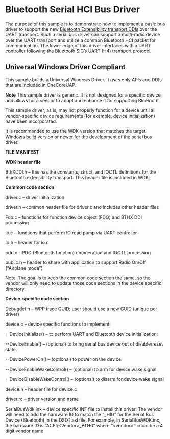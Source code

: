 Bluetooth Serial HCI Bus Driver
===============================

The purpose of this sample is to demonstrate how to implement a basic bus driver to support the new [Bluetooth Extensibility transport DDIs](http://msdn.microsoft.com/en-us/library/windows/hardware/ff536585) over the UART transport. Such a serial bus driver can support a multi-radio device over the UART transport and utilize a common Bluetooth HCI packet for communication. The lower edge of this driver interfaces with a UART controller following the Bluetooth SIG’s UART (H4) transport protocol.

## Universal Windows Driver Compliant
This sample builds a Universal Windows Driver. It uses only APIs and DDIs that are included in OneCoreUAP.

**Note** This sample driver is generic. It is not designed for a specific device and allows for a vendor to adopt and enhance it for supporting Bluetooth.

This sample driver, as is, may not properly function for a device until all vendor-specific device requirements (for example, device initialization) have been incorporated.

It is recommended to use the WDK version  that matches the target Windows build version or newer for the development of the serial bus driver.

**FILE MANIFEST**

**WDK header file**

BthXDDI.h – this has the constants, struct, and IOCTL definitions for the Bluetooth extensibility transport. This header file is included in WDK.

**Common code section**

driver.c – driver initialization

driver.h – common header file for driver.c and includes other header files

Fdo.c – functions for function device object (FDO) and BTHX DDI processing

io.c – functions that perform IO read pump via UART controller

Io.h – header for io.c

pdo.c - PDO (Bluetooth function) enumeration and IOCTL processing

public.h – header to share with application to support Radio On/Off (“Airplane mode”)

Note: The goal is to keep the common code section the same, so the vendor will only need to update those code sections in the device specific directory.

**Device-specific code section**

Debugdef.h – WPP trace GUID; user should use a new GUID (unique per driver)

device.c – device specific functions to implement:

--DeviceInitialize() – to perform UART and Bluetooth device initialization;

--DeviceEnable() – (optional) to bring serial bus device out of disable/reset state.

--DevicePowerOn() – (optional) to power on the device.

--DeviceEnableWakeControl() – (optional) to arm for device wake signal

--DeviceDisableWakeControl() – (optional) to disarm for device wake signal

device.h – header file for device.c

driver.rc – driver version and name

SerialBusWdk.inx – device specific INF file to install this driver. The vendor will need to add the hardware ID to match the “\_HID” for the Serial Bus Device (Bluetooth) in the DSDT.asl file. For example, in SerialBusWDK.inx, the hardware ID is “ACPI\\\<Vendor\>\_BTH0” where “\<vendor\>” could be a 4 digit vendor name
